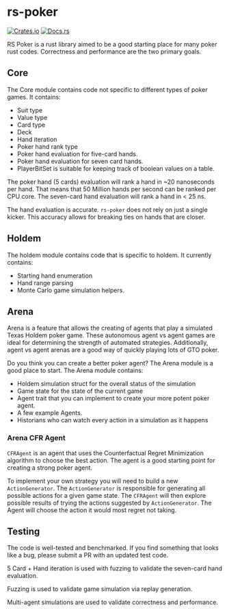 # rs-poker

[![Crates.io](https://img.shields.io/crates/v/rs-poker.svg)](https://crates.io/crates/rs-poker)
[![Docs.rs](https://docs.rs/rs_poker/badge.svg)](https://docs.rs/rs_poker)

RS Poker is a rust library aimed to be a good starting place for many poker rust
codes. Correctness and performance are the two primary goals.

## Core

The Core module contains code not specific to different types of poker games. It
contains:

- Suit type
- Value type
- Card type
- Deck
- Hand iteration
- Poker hand rank type
- Poker hand evaluation for five-card hands.
- Poker hand evaluation for seven card hands.
- PlayerBitSet is suitable for keeping track of boolean values on a table.

The poker hand (5 cards) evaluation will rank a hand in ~20 nanoseconds per
hand. That means that 50 Million hands per second can be ranked per CPU core.
The seven-card hand evaluation will rank a hand in < 25 ns.

The hand evaluation is accurate. `rs-poker` does not rely on just a single
kicker. This accuracy allows for breaking ties on hands that are closer.

## Holdem

The holdem module contains code that is specific to holdem. It currently
contains:

- Starting hand enumeration
- Hand range parsing
- Monte Carlo game simulation helpers.

## Arena

Arena is a feature that allows the creating of agents that play a simulated
Texas Holdem poker game. These autonomous agent vs agent games are ideal for
determining the strength of automated strategies. Additionally, agent vs agent
arenas are a good way of quickly playing lots of GTO poker.

Do you think you can create a better poker agent? The Arena module is a good place to
start. The Arena module contains:

- Holdem simulation struct for the overall status of the simulation
- Game state for the state of the current game
- Agent trait that you can implement to create your more potent poker agent.
- A few example Agents.
- Historians who can watch every action in a simulation as it happens

### Arena CFR Agent

`CFRAgent` is an agent that uses the Counterfactual Regret Minimization
algorithm to choose the best action. The agent is a good starting point for
creating a strong poker agent.

To implement your own strategy you will need to build a new `ActionGenerator`.
The `ActionGenerator` is responsible for generating all possible actions for a
given game state. The `CFRAgent` will then explore possible results of trying
the actions suggested by `ActionGenerator`. The Agent will choose the action it
would most regret not taking.

## Testing

The code is well-tested and benchmarked. If you find something that looks like a
bug, please submit a PR with an updated test code.

5 Card + Hand iteration is used with fuzzing to validate the seven-card hand
evaluation.

Fuzzing is used to validate game simulation via replay generation.

Multi-agent simulations are used to validate correctness and performance.

